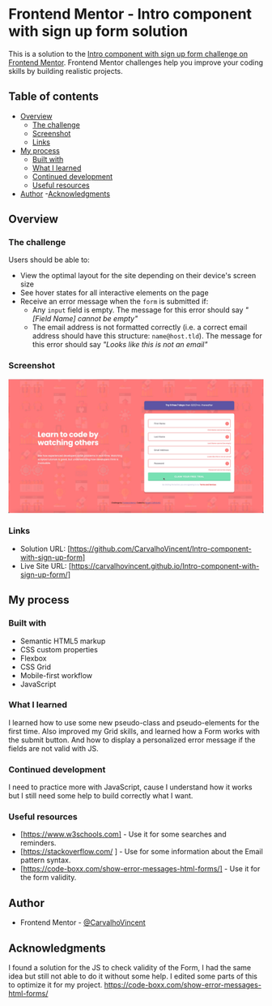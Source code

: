 # Frontend Mentor - Intro component with sign up form solution

This is a solution to the [Intro component with sign up form challenge on Frontend Mentor](https://www.frontendmentor.io/challenges/intro-component-with-signup-form-5cf91bd49edda32581d28fd1). Frontend Mentor challenges help you improve your coding skills by building realistic projects. 

## Table of contents

- [Overview](#overview)
  - [The challenge](#the-challenge)
  - [Screenshot](#screenshot)
  - [Links](#links)
- [My process](#my-process)
  - [Built with](#built-with)
  - [What I learned](#what-i-learned)
  - [Continued development](#continued-development)
  - [Useful resources](#useful-resources)
- [Author](#author)
-[Acknowledgments](#Acknowledgments)

## Overview

### The challenge

Users should be able to:

- View the optimal layout for the site depending on their device's screen size
- See hover states for all interactive elements on the page
- Receive an error message when the `form` is submitted if:
  - Any `input` field is empty. The message for this error should say *"[Field Name] cannot be empty"*
  - The email address is not formatted correctly (i.e. a correct email address should have this structure: `name@host.tld`). The message for this error should say *"Looks like this is not an email"*

### Screenshot

![](./screenshot.jpg)


### Links

- Solution URL: [https://github.com/CarvalhoVincent/Intro-component-with-sign-up-form]
- Live Site URL: [https://carvalhovincent.github.io/Intro-component-with-sign-up-form/]

## My process

### Built with

- Semantic HTML5 markup
- CSS custom properties
- Flexbox
- CSS Grid
- Mobile-first workflow
- JavaScript



### What I learned

I learned how to use some new pseudo-class and pseudo-elements for the first time.
Also improved my Grid skills, and learned how a Form works with the submit button.
And how to display a personalized error message if the fields are not valid with JS.



### Continued development

I need to practice more with JavaScript, cause I understand how it works but I still need some help to build correctly what I want.



### Useful resources


- [https://www.w3schools.com] - Use it for some searches and reminders.
- [https://stackoverflow.com/ ] - Use for some information about the Email pattern syntax.
- [https://code-boxx.com/show-error-messages-html-forms/] - Use it for the form validity.

## Author

- Frontend Mentor - [@CarvalhoVincent](https://www.frontendmentor.io/profile/CarvalhoVincent)



## Acknowledgments

I found a solution for the JS to check validity of the Form, I had the same idea but still not able to do it without some help. I edited some parts of this to optimize it for my project.
https://code-boxx.com/show-error-messages-html-forms/


